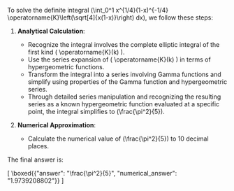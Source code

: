 To solve the definite integral \(\int_0^1 x^{1/4}(1-x)^{-1/4} \operatorname{K}\left(\sqrt[4]{x(1-x)}\right) dx\), we follow these steps:

1. **Analytical Calculation**:
   - Recognize the integral involves the complete elliptic integral of the first kind \( \operatorname{K}(k) \).
   - Use the series expansion of \( \operatorname{K}(k) \) in terms of hypergeometric functions.
   - Transform the integral into a series involving Gamma functions and simplify using properties of the Gamma function and hypergeometric series.
   - Through detailed series manipulation and recognizing the resulting series as a known hypergeometric function evaluated at a specific point, the integral simplifies to \(\frac{\pi^2}{5}\).

2. **Numerical Approximation**:
   - Calculate the numerical value of \(\frac{\pi^2}{5}\) to 10 decimal places.

The final answer is:

\[
\boxed{\{"answer": "\\frac{\\pi^2}{5}", "numerical_answer": "1.9739208802"\}}
\]